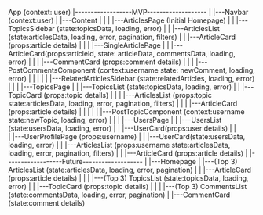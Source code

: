 
App (context: user)
|------------------MVP-------------------
|
|---Navbar (context:user)
|
|---Content
|   |
|   |---ArticlesPage (Initial Homepage)
|   |   |---TopicsSidebar (state:topicsData, loading, error)
|   |   |---ArticlesList (state:articlesData, loading, error, pagination, filters)
|   |       |---ArticleCard (props:article details)
|   |
|   |---SingleArticlePage
|   |   |---ArticleCard(props:articleId, state: articleData, commentsData, loading, error)
|   |   |   |---CommentCard (props:comment details)
|   |   |   |---PostCommentsComponent (context:username state: newComment, loading, error)
|   |   |
|   |   |---RelatedArticlesSidebar (state:relatedArticles, loading, error)
|   |
|   |---TopicsPage
|   |   |---TopicsList (state:topicsData, loading, error)
|   |   |---TopicCard (props:topic details)
|   |   |       |---ArticlesList (props:topic state:articlesData, loading, error, pagination, filters)
|   |   |       |---ArticleCard (props:article details)
|   |   |
|   |   |---PostTopicComponent (context:username state:newTopic, loading, error)
|   |
|   |---UsersPage
|   |   |---UsersList (state:usersData, loading, error)
|   |       |---UserCard(props:user details)
|   |        
|   |---UserProfilePage (props:username)
|   |   |---UserCard(state:usersData, loading, error)
|   |   |---ArticlesList (props:username state:articlesData, loading, error, pagination, filters)
|   |       |---ArticleCard (props:article details)
|
|------------------Future-------------------
|
|---Homepage
|   |---(Top 3) ArticlesList (state:articlesData, loading, error, pagination)
|   |       |---ArticleCard (props:article details)
|   |
|   |---(Top 3) TopicsList (state:topicsData, loading, error)
|   |   |---TopicCard (props:topic details)
|   |
|   |---(Top 3) CommentsList (state:commentsData, loading, error, pagination)
|       |---CommentCard (state:comment details)
